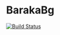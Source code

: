 # BarakaBg
[![Build Status](https://dev.azure.com/Videnoff/BarakaBg/_apis/build/status/Videnoff.BarakaBg?branchName=master)](https://dev.azure.com/Videnoff/BarakaBg/_build/latest?definitionId=3&branchName=master)
